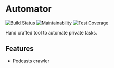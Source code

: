 # Automator

[![Build Status](https://app.travis-ci.com/sergio-fry/automator.svg?branch=master)](https://app.travis-ci.com/sergio-fry/automator)
[![Maintainability](https://api.codeclimate.com/v1/badges/b81dbf1e6270bf10a1cc/maintainability)](https://codeclimate.com/github/sergio-fry/automator/maintainability)
[![Test Coverage](https://api.codeclimate.com/v1/badges/b81dbf1e6270bf10a1cc/test_coverage)](https://codeclimate.com/github/sergio-fry/automator/test_coverage)

Hand crafted tool to automate private tasks.


## Features

  * Podcasts crawler
